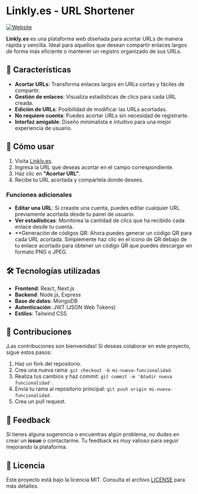 # Linkly.es - URL Shortener

[![Website](https://img.shields.io/website-up-down-green-red/https/linkly.es.svg)](https://linkly.es)

**Linkly.es** es una plataforma web diseñada para acortar URLs de manera rápida y sencilla. Ideal para aquellos que desean compartir enlaces largos de forma más eficiente o mantener un registro organizado de sus URLs.

## 🚀 Características

- **Acortar URLs**: Transforma enlaces largos en URLs cortas y fáciles de compartir.
- **Gestión de enlaces**: Visualiza estadísticas de clics para cada URL creada.
- **Edición de URLs**: Posibilidad de modificar las URLs acortadas.
- **No requiere cuenta**: Puedes acortar URLs sin necesidad de registrarte.
- **Interfaz amigable**: Diseño minimalista e intuitivo para una mejor experiencia de usuario.

## 🎯 Cómo usar

1. Visita [Linkly.es](https://linkly.es).
2. Ingresa la URL que deseas acortar en el campo correspondiente.
3. Haz clic en **"Acortar URL"**.
4. Recibe tu URL acortada y compártela donde desees.

### Funciones adicionales

- **Editar una URL**: Si creaste una cuenta, puedes editar cualquier URL previamente acortada desde tu panel de usuario.
- **Ver estadísticas**: Monitorea la cantidad de clics que ha recibido cada enlace desde tu cuenta.
- **Generación de códigos QR: Ahora puedes generar un código QR para cada URL acortada. Simplemente haz clic en el icono de QR debajo de tu enlace acortado para obtener un código QR que puedes descargar en formato PNG o JPEG. 

## 🛠 Tecnologías utilizadas

- **Frontend**: React, Next.js
- **Backend**: Node.js, Express
- **Base de datos**: MongoDB
- **Autenticación**: JWT (JSON Web Tokens)
- **Estilos**: Tailwind CSS

## 📝 Contribuciones

¡Las contribuciones son bienvenidas! Si deseas colaborar en este proyecto, sigue estos pasos:

1. Haz un fork del repositorio.
2. Crea una nueva rama: `git checkout -b mi-nueva-funcionalidad`.
3. Realiza tus cambios y haz commit: `git commit -m 'Añadir nueva funcionalidad'`.
4. Envía tu rama al repositorio principal: `git push origin mi-nueva-funcionalidad`.
5. Crea un pull request.

## 📢 Feedback

Si tienes alguna sugerencia o encuentras algún problema, no dudes en crear un **issue** o contactarme. Tu feedback es muy valioso para seguir mejorando la plataforma.

## 📄 Licencia

Este proyecto está bajo la licencia MIT. Consulta el archivo [LICENSE](LICENSE) para más detalles.
